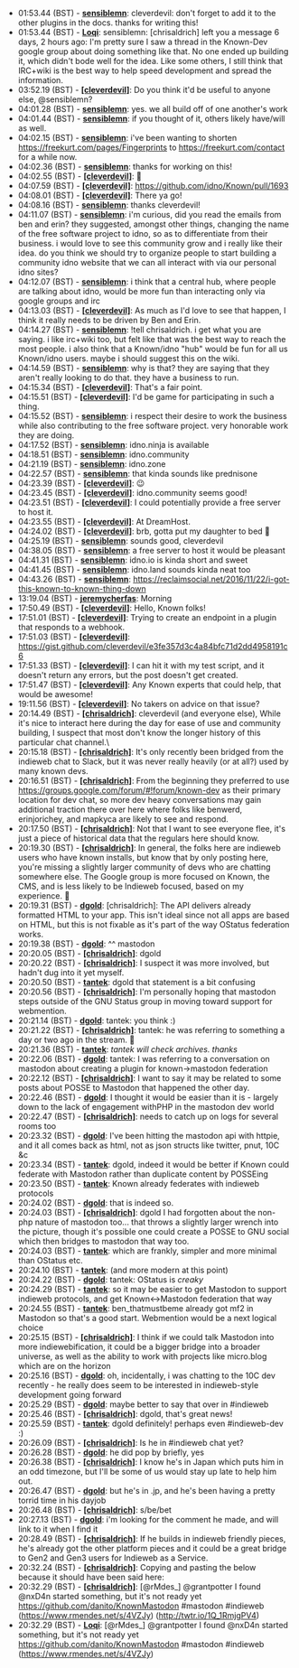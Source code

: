 * <a id="01:53.44">01:53.44 (BST)</a> - __[sensiblemn](https://github.com/sensiblemn)__: cleverdevil: don't forget to add it to the other plugins in the docs. thanks for writing this!
* <a id="01:53.44">01:53.44 (BST)</a> - __[Loqi](https://github.com/Loqi)__: sensiblemn: [chrisaldrich] left you a message 6 days, 2 hours ago: I'm pretty sure I saw a thread in the Known-Dev google group about doing something like that. No one ended up building it, which didn't bode well for the idea. Like some others, I still think that IRC+wiki is the best way to help speed development and spread the information.
* <a id="03:52.19">03:52.19 (BST)</a> - __[[cleverdevil]](https://github.com/[cleverdevil])__: Do you think it'd be useful to anyone else, @sensiblemn?
* <a id="04:01.28">04:01.28 (BST)</a> - __[sensiblemn](https://github.com/sensiblemn)__: yes. we all build off of one another's work
* <a id="04:01.44">04:01.44 (BST)</a> - __[sensiblemn](https://github.com/sensiblemn)__: if you thought of it, others likely have/will as well.
* <a id="04:02.15">04:02.15 (BST)</a> - __[sensiblemn](https://github.com/sensiblemn)__: i've been wanting to shorten https://freekurt.com/pages/Fingerprints to https://freekurt.com/contact for a while now.
* <a id="04:02.36">04:02.36 (BST)</a> - __[sensiblemn](https://github.com/sensiblemn)__: thanks for working on this!
* <a id="04:02.55">04:02.55 (BST)</a> - __[[cleverdevil]](https://github.com/[cleverdevil])__: 🙂
* <a id="04:07.59">04:07.59 (BST)</a> - __[[cleverdevil]](https://github.com/[cleverdevil])__: https://github.com/idno/Known/pull/1693
* <a id="04:08.01">04:08.01 (BST)</a> - __[[cleverdevil]](https://github.com/[cleverdevil])__: There ya go!
* <a id="04:08.16">04:08.16 (BST)</a> - __[sensiblemn](https://github.com/sensiblemn)__: thanks cleverdevil!
* <a id="04:11.07">04:11.07 (BST)</a> - __[sensiblemn](https://github.com/sensiblemn)__: i'm curious, did you read the emails from ben and erin? they suggested, amongst other things, changing the name of the free software project to idno, so as to differentiate from their business. i would love to see this community grow and i really like their idea. do you think we should try to organize people to start building a community idno website that we can all interact with via our personal idno sites?
* <a id="04:12.07">04:12.07 (BST)</a> - __[sensiblemn](https://github.com/sensiblemn)__: i think that a central hub, where people are talking about idno, would be more fun than interacting only via google groups and irc
* <a id="04:13.03">04:13.03 (BST)</a> - __[[cleverdevil]](https://github.com/[cleverdevil])__: As much as I'd love to see that happen, I think it really needs to be driven by Ben and Erin.
* <a id="04:14.27">04:14.27 (BST)</a> - __[sensiblemn](https://github.com/sensiblemn)__: !tell chrisaldrich. i get what you are saying. i like irc+wiki too, but felt like that was the best way to reach the most people. i also think that a Known/idno "hub" would be fun for all us Known/idno users. maybe i should suggest this on the wiki.
* <a id="04:14.59">04:14.59 (BST)</a> - __[sensiblemn](https://github.com/sensiblemn)__: why is that? they are saying that they aren't really looking to do that. they have a business to run.
* <a id="04:15.34">04:15.34 (BST)</a> - __[[cleverdevil]](https://github.com/[cleverdevil])__: That's a fair point.
* <a id="04:15.51">04:15.51 (BST)</a> - __[[cleverdevil]](https://github.com/[cleverdevil])__: I'd be game for participating in such a thing.
* <a id="04:15.52">04:15.52 (BST)</a> - __[sensiblemn](https://github.com/sensiblemn)__: i respect their desire to work the business while also contributing to the free software project. very honorable work they are doing.
* <a id="04:17.52">04:17.52 (BST)</a> - __[sensiblemn](https://github.com/sensiblemn)__: idno.ninja is available
* <a id="04:18.51">04:18.51 (BST)</a> - __[sensiblemn](https://github.com/sensiblemn)__: idno.community
* <a id="04:21.19">04:21.19 (BST)</a> - __[sensiblemn](https://github.com/sensiblemn)__: idno.zone
* <a id="04:22.57">04:22.57 (BST)</a> - __[sensiblemn](https://github.com/sensiblemn)__: that kinda sounds like prednisone
* <a id="04:23.39">04:23.39 (BST)</a> - __[[cleverdevil]](https://github.com/[cleverdevil])__: 😉
* <a id="04:23.45">04:23.45 (BST)</a> - __[[cleverdevil]](https://github.com/[cleverdevil])__: idno.community seems good!
* <a id="04:23.51">04:23.51 (BST)</a> - __[[cleverdevil]](https://github.com/[cleverdevil])__: I could potentially provide a free server to host it.
* <a id="04:23.55">04:23.55 (BST)</a> - __[[cleverdevil]](https://github.com/[cleverdevil])__: At DreamHost.
* <a id="04:24.02">04:24.02 (BST)</a> - __[[cleverdevil]](https://github.com/[cleverdevil])__: brb, gotta put my daughter to bed 🙂
* <a id="04:25.19">04:25.19 (BST)</a> - __[sensiblemn](https://github.com/sensiblemn)__: sounds good, cleverdevil
* <a id="04:38.05">04:38.05 (BST)</a> - __[sensiblemn](https://github.com/sensiblemn)__: a free server to host it would be pleasant
* <a id="04:41.31">04:41.31 (BST)</a> - __[sensiblemn](https://github.com/sensiblemn)__: idno.io is kinda short and sweet
* <a id="04:41.45">04:41.45 (BST)</a> - __[sensiblemn](https://github.com/sensiblemn)__: idno.land sounds kinda neat too
* <a id="04:43.26">04:43.26 (BST)</a> - __[sensiblemn](https://github.com/sensiblemn)__: https://reclaimsocial.net/2016/11/22/i-got-this-known-to-known-thing-down
* <a id="13:19.04">13:19.04 (BST)</a> - __[jeremycherfas](https://github.com/jeremycherfas)__: Morning
* <a id="17:50.49">17:50.49 (BST)</a> - __[[cleverdevil]](https://github.com/[cleverdevil])__: Hello, Known folks!
* <a id="17:51.01">17:51.01 (BST)</a> - __[[cleverdevil]](https://github.com/[cleverdevil])__: Trying to create an endpoint in a plugin that responds to a webhook.
* <a id="17:51.03">17:51.03 (BST)</a> - __[[cleverdevil]](https://github.com/[cleverdevil])__: https://gist.github.com/cleverdevil/e3fe357d3c4a84bfc71d2dd4958191c6
* <a id="17:51.33">17:51.33 (BST)</a> - __[[cleverdevil]](https://github.com/[cleverdevil])__: I can hit it with my test script, and it doesn't return any errors, but the post doesn't get created.
* <a id="17:51.47">17:51.47 (BST)</a> - __[[cleverdevil]](https://github.com/[cleverdevil])__: Any Known experts that could help, that would be awesome!
* <a id="19:11.56">19:11.56 (BST)</a> - __[[cleverdevil]](https://github.com/[cleverdevil])__: No takers on advice on that issue?
* <a id="20:14.49">20:14.49 (BST)</a> - __[[chrisaldrich]](https://github.com/[chrisaldrich])__: cleverdevil (and everyone else), While it's nice to interact here during the day for ease of use and community building, I suspect that most don't know the longer history of this particular chat channel.\
* <a id="20:15.18">20:15.18 (BST)</a> - __[[chrisaldrich]](https://github.com/[chrisaldrich])__: It's only recently been bridged from the indieweb chat to Slack, but it was never really heavily (or at all?) used by many known devs.
* <a id="20:16.51">20:16.51 (BST)</a> - __[[chrisaldrich]](https://github.com/[chrisaldrich])__: From the beginning they preferred to use https://groups.google.com/forum/#!forum/known-dev as their primary location for dev chat, so more dev heavy conversations may gain additional traction there over here where folks like benwerd, erinjorichey, and mapkyca are likely to see and respond.
* <a id="20:17.50">20:17.50 (BST)</a> - __[[chrisaldrich]](https://github.com/[chrisaldrich])__: Not that I want to see everyone flee, it's just a piece of historical data that the regulars here should know.
* <a id="20:19.30">20:19.30 (BST)</a> - __[[chrisaldrich]](https://github.com/[chrisaldrich])__: In general, the folks here are indieweb users who have known installs, but know that by only posting here, you're missing a slightly larger community of devs who are chatting somewhere else. The Google group is more focused on Known, the CMS, and is less likely to be Indieweb focused, based on my experience. 🙂
* <a id="20:19.31">20:19.31 (BST)</a> - __[dgold](https://github.com/dgold)__: [chrisaldrich]: The API delivers already formatted HTML to your app. This isn't ideal since not all apps are based on HTML, but this is not fixable as it's part of the way OStatus federation works.
* <a id="20:19.38">20:19.38 (BST)</a> - __[dgold](https://github.com/dgold)__: ^^ mastodon
* <a id="20:20.05">20:20.05 (BST)</a> - __[[chrisaldrich]](https://github.com/[chrisaldrich])__: dgold
* <a id="20:20.22">20:20.22 (BST)</a> - __[[chrisaldrich]](https://github.com/[chrisaldrich])__: I suspect it was more involved, but hadn't dug into it yet myself.
* <a id="20:20.50">20:20.50 (BST)</a> - __[tantek](https://github.com/tantek)__: dgold that statement is a bit confusing
* <a id="20:20.56">20:20.56 (BST)</a> - __[[chrisaldrich]](https://github.com/[chrisaldrich])__: I'm personally hoping that mastodon steps outside of the GNU Status group in moving toward support for webmention.
* <a id="20:21.14">20:21.14 (BST)</a> - __[dgold](https://github.com/dgold)__: tantek: you think :)
* <a id="20:21.22">20:21.22 (BST)</a> - __[[chrisaldrich]](https://github.com/[chrisaldrich])__: tantek: he was referring to something a day or two ago in the stream. 🙂
* <a id="20:21.36">20:21.36 (BST)</a> - __[tantek](https://github.com/tantek)__: *tantek will check archives. thanks*
* <a id="20:22.06">20:22.06 (BST)</a> - __[dgold](https://github.com/dgold)__: tantek: I was referring to a conversation on mastodon about creating a plugin for known->mastodon federation
* <a id="20:22.12">20:22.12 (BST)</a> - __[[chrisaldrich]](https://github.com/[chrisaldrich])__: I want to say it may be related to some posts about POSSE to Mastodon that happened the other day.
* <a id="20:22.46">20:22.46 (BST)</a> - __[dgold](https://github.com/dgold)__: I thought it would be easier than it is - largely down to the lack of engagement withPHP in the mastodon dev world
* <a id="20:22.47">20:22.47 (BST)</a> - __[[chrisaldrich]](https://github.com/[chrisaldrich])__: needs to catch up on logs for several rooms too
* <a id="20:23.32">20:23.32 (BST)</a> - __[dgold](https://github.com/dgold)__: I've been hitting the mastodon api with httpie, and it all comes back as html, not as json structs like twitter, pnut, 10C &c
* <a id="20:23.34">20:23.34 (BST)</a> - __[tantek](https://github.com/tantek)__: dgold, indeed it would be better if Known could federate with Mastodon rather than duplicate content by POSSEing
* <a id="20:23.50">20:23.50 (BST)</a> - __[tantek](https://github.com/tantek)__: Known already federates with indieweb protocols
* <a id="20:24.02">20:24.02 (BST)</a> - __[dgold](https://github.com/dgold)__: that is indeed so.
* <a id="20:24.03">20:24.03 (BST)</a> - __[[chrisaldrich]](https://github.com/[chrisaldrich])__: dgold I had forgotten about the non-php nature of mastodon too... that throws a slightly larger wrench into the picture, though it's possible one could create a POSSE to GNU social which then bridges to mastodon that way too.
* <a id="20:24.03">20:24.03 (BST)</a> - __[tantek](https://github.com/tantek)__: which are frankly, simpler and more minimal than OStatus etc.
* <a id="20:24.10">20:24.10 (BST)</a> - __[tantek](https://github.com/tantek)__: (and more modern at this point)
* <a id="20:24.22">20:24.22 (BST)</a> - __[dgold](https://github.com/dgold)__: tantek: OStatus is _creaky_
* <a id="20:24.29">20:24.29 (BST)</a> - __[tantek](https://github.com/tantek)__: so it may be easier to get Mastodon to support indieweb protocols, and get Known<->Mastodon federation that way
* <a id="20:24.55">20:24.55 (BST)</a> - __[tantek](https://github.com/tantek)__: ben_thatmustbeme already got mf2 in Mastodon so that's a good start. Webmention would be a next logical choice
* <a id="20:25.15">20:25.15 (BST)</a> - __[[chrisaldrich]](https://github.com/[chrisaldrich])__: I think if we could talk Mastodon into more indiewebification, it could be a bigger bridge into a broader universe, as well as the ability to work with projects like micro.blog which are on the horizon
* <a id="20:25.16">20:25.16 (BST)</a> - __[dgold](https://github.com/dgold)__: oh, incidentally, i was chatting to the 10C dev recently - he really does seem to be interested in indieweb-style development going forward
* <a id="20:25.29">20:25.29 (BST)</a> - __[dgold](https://github.com/dgold)__: maybe better to say that over in #indieweb
* <a id="20:25.46">20:25.46 (BST)</a> - __[[chrisaldrich]](https://github.com/[chrisaldrich])__: dgold, that's great news!
* <a id="20:25.59">20:25.59 (BST)</a> - __[tantek](https://github.com/tantek)__: dgold definitely! perhaps even #indieweb-dev :)
* <a id="20:26.09">20:26.09 (BST)</a> - __[[chrisaldrich]](https://github.com/[chrisaldrich])__: Is he in #indieweb chat yet?
* <a id="20:26.28">20:26.28 (BST)</a> - __[dgold](https://github.com/dgold)__: he did pop by briefly, yes
* <a id="20:26.38">20:26.38 (BST)</a> - __[[chrisaldrich]](https://github.com/[chrisaldrich])__: I know he's in Japan which puts him in an odd timezone, but I'll be some of us would stay up late to help him out.
* <a id="20:26.47">20:26.47 (BST)</a> - __[dgold](https://github.com/dgold)__: but he's in .jp, and he's been having a pretty torrid time in his dayjob
* <a id="20:26.48">20:26.48 (BST)</a> - __[[chrisaldrich]](https://github.com/[chrisaldrich])__: s/be/bet
* <a id="20:27.13">20:27.13 (BST)</a> - __[dgold](https://github.com/dgold)__: i'm looking for the comment he made, and will link to it when I find it
* <a id="20:28.49">20:28.49 (BST)</a> - __[[chrisaldrich]](https://github.com/[chrisaldrich])__: If he builds in indieweb friendly pieces, he's already got the other platform pieces and it could be a great bridge to Gen2 and Gen3 users for Indieweb as a Service.
* <a id="20:32.24">20:32.24 (BST)</a> - __[[chrisaldrich]](https://github.com/[chrisaldrich])__: Copying and pasting the below because it should have been said here:
* <a id="20:32.29">20:32.29 (BST)</a> - __[[chrisaldrich]](https://github.com/[chrisaldrich])__: [@rMdes_] @grantpotter I found @nxD4n started something, but it's not ready yet https://github.com/danito/KnownMastodon #mastodon #indieweb (https://www.rmendes.net/s/4VZJy) (http://twtr.io/1Q_1RmjgPV4)
* <a id="20:32.29">20:32.29 (BST)</a> - __[Loqi](https://github.com/Loqi)__: [@rMdes_] @grantpotter I found @nxD4n started something, but it's not ready yet https://github.com/danito/KnownMastodon #mastodon #indieweb (https://www.rmendes.net/s/4VZJy)
